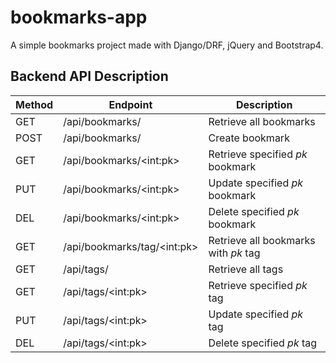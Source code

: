 # bookmarks-app
A simple bookmarks project made with Django/DRF, jQuery and Bootstrap4.


## Backend API Description

Method | Endpoint                   | Description
---    | ---                        | ---
GET    | /api/bookmarks/            | Retrieve all bookmarks
POST   | /api/bookmarks/            | Create bookmark
GET    | /api/bookmarks/\<int:pk>       | Retrieve specified _pk_ bookmark
PUT    | /api/bookmarks/\<int:pk>       | Update specified _pk_ bookmark
DEL    | /api/bookmarks/\<int:pk>       | Delete specified _pk_ bookmark
GET    | /api/bookmarks/tag/\<int:pk> | Retrieve all bookmarks with _pk_ tag
GET    | /api/tags/                 | Retrieve all tags
GET    | /api/tags/\<int:pk>          | Retrieve specified _pk_ tag
PUT    | /api/tags/\<int:pk>          | Update specified _pk_ tag
DEL    | /api/tags/\<int:pk>          | Delete specified _pk_ tag
